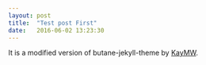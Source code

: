```yaml
---
layout: post
title:  "Test post First"
date:   2016-06-02 13:23:30
---
```

It is a modified version of butane-jekyll-theme by [KayMW](https://github.com/RedL0tus).